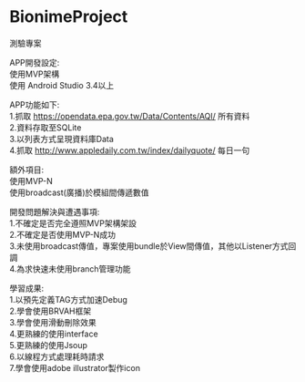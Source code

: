 # BionimeProject
測驗專案  
  
  
APP開發設定:  
使用MVP架構  
使用 Android Studio 3.4以上  
  
APP功能如下:  
1.抓取  https://opendata.epa.gov.tw/Data/Contents/AQI/  所有資料  
2.資料存取至SQLite  
3.以列表方式呈現資料庫Data  
4.抓取 http://www.appledaily.com.tw/index/dailyquote/ 每日一句  
  
額外項目:  
使用MVP-N  
使用broadcast(廣播)於模組間傳遞數值  
  
開發問題解決與遭遇事項:  
1.不確定是否完全遵照MVP架構架設  
2.不確定是否使用MVP-N成功  
3.未使用broadcast傳值，專案使用bundle於View間傳值，其他以Listener方式回調  
4.為求快速未使用branch管理功能  
  
學習成果:  
1.以預先定義TAG方式加速Debug  
2.學會使用BRVAH框架  
3.學會使用滑動刪除效果  
4.更熟練的使用interface  
5.更熟練的使用Jsoup  
6.以線程方式處理耗時請求  
7.學會使用adobe illustrator製作icon  
